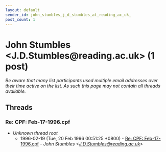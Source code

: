 ```yaml
---
layout: default
sender_id: john_stumbles_j_d_stumbles_at_reading_ac_uk_
post_count: 1
---
```


# John Stumbles <J.D.Stumbles<span>@</span>reading.ac.uk> (1 post)

_Be aware that many list participants used multiple email addresses over their time active on the list. As such this page may not contain all threads available._

## Threads

### Re: CPF: Feb-17-1996.cpf
+ _Unknown thread root_
  + 1996-02-19 (Tue, 20 Feb 1996 00:51:25 +0800) - [Re: CPF: Feb-17-1996.cpf](/archive/1996/02/be402979c8ecb81042960a4d71a1fdec565864b902e4e9934d4c597888dbd8e3) - _John Stumbles \<J.D.Stumbles@reading.ac.uk\>_

